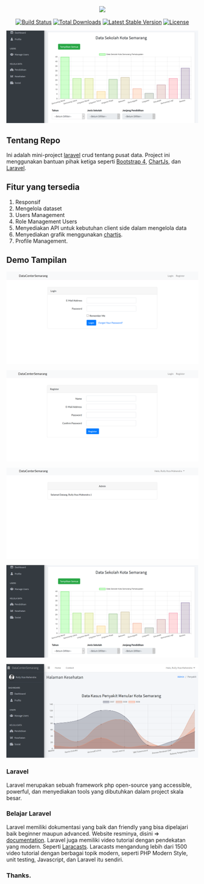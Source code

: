 <p align="center"><img src="https://res.cloudinary.com/dtfbvvkyp/image/upload/v1566331377/laravel-logolockup-cmyk-red.svg" width="400"></p>

<p align="center">
<a href="https://travis-ci.org/laravel/framework"><img src="https://travis-ci.org/laravel/framework.svg" alt="Build Status"></a>
<a href="https://packagist.org/packages/laravel/framework"><img src="https://poser.pugx.org/laravel/framework/d/total.svg" alt="Total Downloads"></a>
<a href="https://packagist.org/packages/laravel/framework"><img src="https://poser.pugx.org/laravel/framework/v/stable.svg" alt="Latest Stable Version"></a>
<a href="https://packagist.org/packages/laravel/framework"><img src="https://poser.pugx.org/laravel/framework/license.svg" alt="License"></a>
</p>

!["slideshow"](images/tampilan_data_chart_2.png)

## Tentang Repo

Ini adalah mini-project [laravel](https://laravel.com/ "Web Laravel Official") crud tentang pusat data. Project ini menggunakan bantuan pihak ketiga seperti [Bootstrap 4](https://getbootstrap.com/), [ChartJs](https://www.chartjs.org/), dan [Laravel](https://laravel.com/).

## Fitur yang tersedia

1. Responsif
1. Mengelola dataset
1. Users Management
1. Role Management Users
1. Menyediakan API untuk kebutuhan client side dalam mengelola data
1. Menyediakan grafik menggunakan [chartjs](https://www.chartjs.org/).
1. Profile Management.

## Demo Tampilan

![Login](images/login.png)

![Login](images/register.png)

![Home For Admin](images/home_admin.png)

![Home For Admin](images/tampilan_data_chart_2.png)

![Home For Admin](images/tampilan_data_penyakit_menular_2.png)

### Laravel

Laravel merupakan sebuah framework php open-source yang accessible, powerful, dan menyediakan tools yang dibutuhkan dalam project skala besar.

### Belajar Laravel

Laravel memiliki dokumentasi yang baik dan friendly yang bisa dipelajari baik beginner maupun advanced. Website resminya, disini => [documentation](https://laravel.com/docs). Laravel juga memiliki video tutorial dengan pendekatan yang modern. Seperti [Laracasts](https://laracasts.com). Laracasts mengandung lebih dari 1500 video tutorial dengan berbagai topik modern, seperti PHP Modern Style, unit testing, Javascript, dan Laravel itu sendiri.

### Thanks.